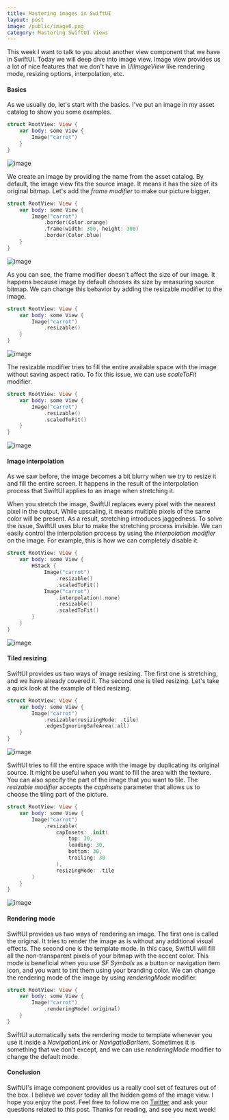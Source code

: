 ```yaml
---
title: Mastering images in SwiftUI
layout: post
image: /public/image6.png
category: Mastering SwiftUI views
---
```


This week I want to talk to you about another view component that we have in SwiftUI. Today we will deep dive into image view. Image view provides us a lot of nice features that we don't have in *UIImageView* like rendering mode, resizing options, interpolation, etc.

#### Basics
As we usually do, let's start with the basics. I've put an image in my asset catalog to show you some examples.

```swift
struct RootView: View {
    var body: some View {
        Image("carrot")
    }
}
```

![image](/public/image1.png)

We create an image by providing the name from the asset catalog. By default, the image view fits the source image. It means it has the size of its original bitmap. Let's add the *frame modifier* to make our picture bigger.

```swift
struct RootView: View {
    var body: some View {
        Image("carrot")
            .border(Color.orange)
            .frame(width: 300, height: 300)
            .border(Color.blue)
    }
}
```

![image](/public/image2.png)

As you can see, the frame modifier doesn't affect the size of our image. It happens because image by default chooses its size by measuring source bitmap. We can change this behavior by adding the resizable modifier to the image.

```swift
struct RootView: View {
    var body: some View {
        Image("carrot")
            .resizable()
    }
}
```

![image](/public/image3.png)

The resizable modifier tries to fill the entire available space with the image without saving aspect ratio. To fix this issue, we can use *scaleToFit* modifier.

```swift
struct RootView: View {
    var body: some View {
        Image("carrot")
            .resizable()
            .scaledToFit()
    }
}
```

![image](/public/image4.png)

#### Image interpolation
As we saw before, the image becomes a bit blurry when we try to resize it and fill the entire screen. It happens in the result of the interpolation process that SwiftUI applies to an image when stretching it.

When you stretch the image, SwiftUI replaces every pixel with the nearest pixel in the output. While upscaling, it means multiple pixels of the same color will be present. As a result, stretching introduces jaggedness. To solve the issue, SwiftUI uses blur to make the stretching process invisible. We can easily control the interpolation process by using the *interpolation modifier* on the image. For example, this is how we can completely disable it.

```swift
struct RootView: View {
    var body: some View {
        HStack {
            Image("carrot")
                .resizable()
                .scaledToFit()
            Image("carrot")
                .interpolation(.none)
                .resizable()
                .scaledToFit()
        }
    }
}
```

![image](/public/image5.png)

#### Tiled resizing
SwiftUI provides us two ways of image resizing. The first one is stretching, and we have already covered it. The second one is tiled resizing. Let's take a quick look at the example of tiled resizing.

```swift
struct RootView: View {
    var body: some View {
        Image("carrot")
            .resizable(resizingMode: .tile)
            .edgesIgnoringSafeArea(.all)
    }
}
```

![image](/public/image6.png)

SwiftUI tries to fill the entire space with the image by duplicating its original source. It might be useful when you want to fill the area with the texture. You can also specify the part of the image that you want to tile. The *resizable modifier* accepts the *capInsets* parameter that allows us to choose the tiling part of the picture.

```swift
struct RootView: View {
    var body: some View {
        Image("carrot")
            .resizable(
                capInsets: .init(
                    top: 30,
                    leading: 30,
                    bottom: 30,
                    trailing: 30
                ),
                resizingMode: .tile
        )
    }
}
```

![image](/public/image7.png)

#### Rendering mode
SwiftUI provides us two ways of rendering an image. The first one is called the original. It tries to render the image as is without any additional visual effects. The second one is the template mode. In this case, SwiftUI will fill all the non-transparent pixels of your bitmap with the accent color. This mode is beneficial when you use *SF Symbols* as a button or navigation item icon, and you want to tint them using your branding color.
We can change the rendering mode of the image by using *renderingMode* modifier.

```swift
struct RootView: View {
    var body: some View {
        Image("carrot")
            .renderingMode(.original)
    }
}
```

SwiftUI automatically sets the rendering mode to template whenever you use it inside a *NavigationLink* or *NavigatioBarItem*. Sometimes it is something that we don't except, and we can use *renderingMode* modifier to change the default mode.

#### Conclusion
SwiftUI's image component provides us a really cool set of features out of the box. I believe we cover today all the hidden gems of the image view. I hope you enjoy the post. Feel free to follow me on [Twitter](https://twitter.com/mecid) and ask your questions related to this post. Thanks for reading, and see you next week!